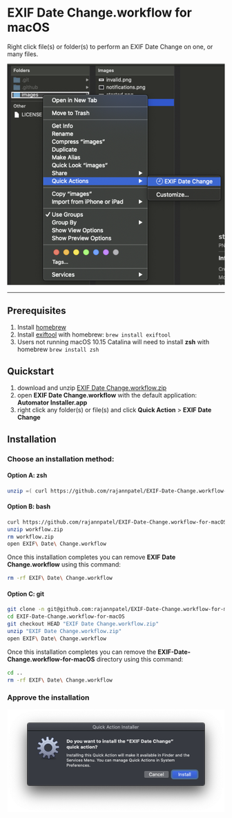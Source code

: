 # EXIF Date Change.workflow for macOS

Right click file(s) or folder(s) to perform an EXIF Date Change on one, or many files.

![using EXIF Date Change](./images/right-click-folder.png)

---

## Prerequisites

1. Install [homebrew](https://brew.sh/)
1. Install [exiftool](https://exiftool.org/) with homebrew: `brew install exiftool`
1. Users not running macOS 10.15 Catalina will need to install **zsh** with homebrew `brew install zsh`

## Quickstart

1. download and unzip [EXIF Date Change.workflow.zip](https://github.com/rajannpatel/EXIF-Date-Change.workflow-for-macOS/raw/master/EXIF%20Date%20Change.workflow.zip)
1. open **EXIF Date Change.workflow** with the default application: **Automator Installer.app**
1. right click any folder(s) or file(s) and click **Quick Action** > **EXIF Date Change**

## Installation

### Choose an installation method:

#### Option A: zsh

```zsh
unzip =( curl https://github.com/rajannpatel/EXIF-Date-Change.workflow-for-macOS/raw/master/EXIF%20Date%20Change.workflow.zip -L ) && open EXIF\ Date\ Change.workflow
```

#### Option B: bash

```bash
curl https://github.com/rajannpatel/EXIF-Date-Change.workflow-for-macOS/raw/master/EXIF%20Date%20Change.workflow.zip -L -o workflow.zip
unzip workflow.zip
rm workflow.zip
open EXIF\ Date\ Change.workflow
```

Once this installation completes you can remove **EXIF Date Change.workflow** using this command:

```bash
rm -rf EXIF\ Date\ Change.workflow
```

#### Option C: git

```bash
git clone -n git@github.com:rajannpatel/EXIF-Date-Change.workflow-for-macOS.git --depth 1
cd EXIF-Date-Change.workflow-for-macOS
git checkout HEAD "EXIF Date Change.workflow.zip"
unzip "EXIF Date Change.workflow.zip"
open EXIF\ Date\ Change.workflow
```

Once this installation completes you can remove the **EXIF-Date-Change.workflow-for-macOS** directory using this command:

```bash
cd ..
rm -rf EXIF\ Date\ Change.workflow
```

### Approve the installation

![Installation Prompt](./images/install.png)